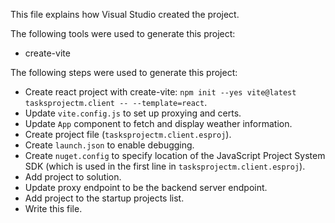 This file explains how Visual Studio created the project.

The following tools were used to generate this project:
- create-vite

The following steps were used to generate this project:
- Create react project with create-vite: `npm init --yes vite@latest tasksprojectm.client -- --template=react`.
- Update `vite.config.js` to set up proxying and certs.
- Update `App` component to fetch and display weather information.
- Create project file (`tasksprojectm.client.esproj`).
- Create `launch.json` to enable debugging.
- Create `nuget.config` to specify location of the JavaScript Project System SDK (which is used in the first line in `tasksprojectm.client.esproj`).
- Add project to solution.
- Update proxy endpoint to be the backend server endpoint.
- Add project to the startup projects list.
- Write this file.

